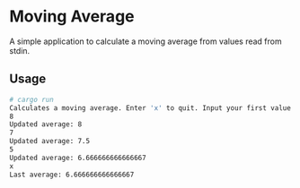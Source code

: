 # Moving Average

A simple application to calculate a moving average from values read from stdin.

## Usage

```bash
# cargo run
Calculates a moving average. Enter 'x' to quit. Input your first value:
8
Updated average: 8
7
Updated average: 7.5
5
Updated average: 6.666666666666667
x
Last average: 6.666666666666667
```
